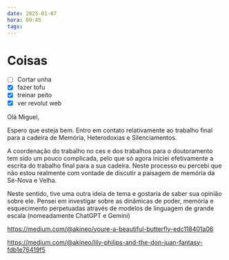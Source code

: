 ```yaml
---
date: 2025-01-07
hora: 09:45
tags:
---
```


# Coisas
- [ ] Cortar unha
- [x] fazer tofu
- [x] treinar peito
- [x] ver revolut web

Olá Miguel, 

Espero que esteja bem. 
Entro em contato relativamente ao trabalho final para a cadeira de Memória, Heterodoxias e Silenciamentos. 

A coordenação do trabalho no ces e dos trabalhos para o doutoramento tem sido um pouco complicada, pelo que só agora iniciei efetivamente a escrita do trabalho final para a sua cadeira. Neste processo eu percebi que não estou realmente com vontade de discutir a paisagem de memória da Sé-Nova e Velha. 

Neste sentido, tive uma outra ideia de tema e gostaria de saber sua opinião sobre ele. Pensei em investigar sobre as dinâmicas de poder, memória e esquecimento perpetuadas através de modelos de linguagem de grande escala (nomeadamente ChatGPT e Gemini)


https://medium.com/@akineo/youre-a-beautiful-butterfly-edc118401a06

https://medium.com/@akineo/lily-philips-and-the-don-juan-fantasy-fdb1e76419f5
